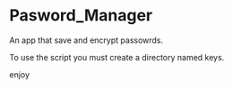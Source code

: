 # Pasword_Manager
An app that save and encrypt passowrds.

To use the script you must create a directory named keys.

enjoy
